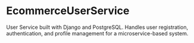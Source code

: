 # EcommerceUserService
User Service built with Django and PostgreSQL. Handles user registration, authentication, and profile management for a microservice-based system.

